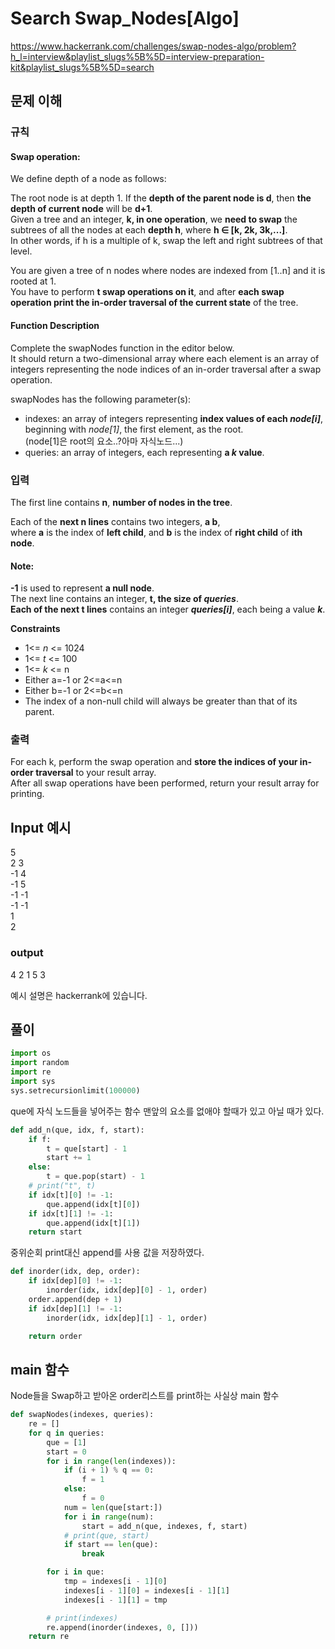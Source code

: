 # Search Swap_Nodes[Algo]

https://www.hackerrank.com/challenges/swap-nodes-algo/problem?h_l=interview&playlist_slugs%5B%5D=interview-preparation-kit&playlist_slugs%5B%5D=search

## 문제 이해

### 규칙

#### Swap operation:

We define depth of a node as follows:

The root node is at depth 1.
If the **depth of the parent node is d**, then **the depth of current node** will be **d+1**.<br>
Given a tree and an integer, **k, in one operation**, we **need to swap** the subtrees of all the nodes at each **depth h**, where **h ∈ [k, 2k, 3k,...]**.<br>
In other words, if h is a multiple of k, swap the left and right subtrees of that level.

You are given a tree of n nodes where nodes are indexed from [1..n] and it is rooted at 1.<br>
You have to perform **t swap operations on it**, and after **each swap operation print the in-order traversal of the current state** of the tree.

#### Function Description

Complete the swapNodes function in the editor below.<br>
It should return a two-dimensional array where each element is an array of integers representing the node indices of an in-order traversal after a swap operation.

swapNodes has the following parameter(s):
- indexes: an array of integers representing **index values of each _node[i]_**, beginning with _node[1]_, the first element, as the root.
  <br>(node[1]은 root의 요소..?아마 자식노드...)
- queries: an array of integers, each representing **a _k_ value**.

### 입력

The first line contains **n**, **number of nodes in the tree**.

Each of the **next n lines** contains two integers, **a b**, <br>where **a** is the index of **left child**, and **b** is the index of **right child** of **ith node**.

#### Note:
**-1** is used to represent **a null node**.<br>
The next line contains an integer, **t, the size of _queries_**.<br>
**Each of the next t lines** contains an integer **_queries[i]_**, each being a value **_k_**.

**Constraints**<br>
- 1<= _n_ <= 1024
- 1<= _t_ <= 100
- 1<= _k_ <= n
- Either a=-1 or 2<=a<=n
- Either b=-1 or 2<=b<=n
- The index of a non-null child will always be greater than that of its parent.

### 출력

For each k, perform the swap operation and **store the indices of your in-order traversal** to your result array.<br>
After all swap operations have been performed, return your result array for printing.

## Input 예시

5<br>
2 3<br>
-1 4<br>
-1 5<br>
-1 -1<br>
-1 -1<br>
1<br>
2<br>

### output
4 2 1 5 3

예시 설명은 hackerrank에 있습니다.

## 풀이

```python
import os
import random
import re
import sys
sys.setrecursionlimit(100000)
```

que에 자식 노드들을 넣어주는 함수 맨앞의 요소를 없애야 할때가 있고 아닐 때가 있다.
```python
def add_n(que, idx, f, start):
    if f:
        t = que[start] - 1
        start += 1
    else:
        t = que.pop(start) - 1
    # print("t", t)
    if idx[t][0] != -1:
        que.append(idx[t][0])
    if idx[t][1] != -1:
        que.append(idx[t][1])
    return start
```

중위순회 print대신 append를 사용 값을 저장하였다.
```python
def inorder(idx, dep, order):
    if idx[dep][0] != -1:
        inorder(idx, idx[dep][0] - 1, order)
    order.append(dep + 1)
    if idx[dep][1] != -1:
        inorder(idx, idx[dep][1] - 1, order)

    return order
```

## main 함수

Node들을 Swap하고 받아온 order리스트를 print하는 사실상 main 함수
```python
def swapNodes(indexes, queries):
    re = []
    for q in queries:
        que = [1]
        start = 0
        for i in range(len(indexes)):
            if (i + 1) % q == 0:
                f = 1
            else:
                f = 0
            num = len(que[start:])
            for i in range(num):
                start = add_n(que, indexes, f, start)
            # print(que, start)
            if start == len(que):
                break

        for i in que:
            tmp = indexes[i - 1][0]
            indexes[i - 1][0] = indexes[i - 1][1]
            indexes[i - 1][1] = tmp

        # print(indexes)
        re.append(inorder(indexes, 0, []))
    return re
```
